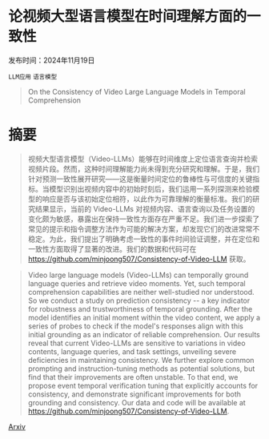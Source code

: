 # 论视频大型语言模型在时间理解方面的一致性

发布时间：2024年11月19日

`LLM应用` `语言模型`

> On the Consistency of Video Large Language Models in Temporal Comprehension

# 摘要

> 视频大型语言模型（Video-LLMs）能够在时间维度上定位语言查询并检索视频片段。然而，这种时间理解能力尚未得到充分研究和理解。于是，我们针对预测一致性展开研究——这是衡量时间定位的鲁棒性与可信度的关键指标。当模型识别出视频内容中的初始时刻后，我们运用一系列探测来检验模型的响应是否与该初始定位相符，以此作为可靠理解的衡量标准。我们的研究结果显示，当前的 Video-LLMs 对视频内容、语言查询以及任务设置的变化颇为敏感，暴露出在保持一致性方面存在严重不足。我们进一步探索了常见的提示和指令调整方法作为可能的解决方案，却发现它们的改进常常不稳定。为此，我们提出了明确考虑一致性的事件时间验证调整，并在定位和一致性方面取得了显著的改进。我们的数据和代码可在 https://github.com/minjoong507/Consistency-of-Video-LLM 获取。

> Video large language models (Video-LLMs) can temporally ground language queries and retrieve video moments. Yet, such temporal comprehension capabilities are neither well-studied nor understood. So we conduct a study on prediction consistency -- a key indicator for robustness and trustworthiness of temporal grounding. After the model identifies an initial moment within the video content, we apply a series of probes to check if the model's responses align with this initial grounding as an indicator of reliable comprehension. Our results reveal that current Video-LLMs are sensitive to variations in video contents, language queries, and task settings, unveiling severe deficiencies in maintaining consistency. We further explore common prompting and instruction-tuning methods as potential solutions, but find that their improvements are often unstable. To that end, we propose event temporal verification tuning that explicitly accounts for consistency, and demonstrate significant improvements for both grounding and consistency. Our data and code will be available at https://github.com/minjoong507/Consistency-of-Video-LLM.

[Arxiv](https://arxiv.org/abs/2411.12951)